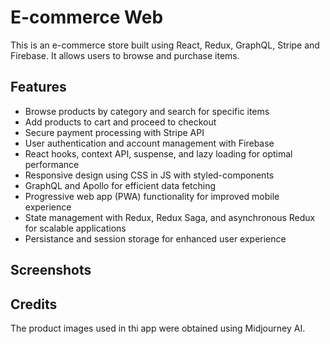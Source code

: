 # E-commerce Web

This is an e-commerce store built using React, Redux, GraphQL, Stripe and Firebase. It allows users to browse and purchase items.

## Features
* Browse products by category and search for specific items
* Add products to cart and proceed to checkout
* Secure payment processing with Stripe API
* User authentication and account management with Firebase
* React hooks, context API, suspense, and lazy loading for optimal performance
* Responsive design using CSS in JS with styled-components
* GraphQL and Apollo for efficient data fetching
* Progressive web app (PWA) functionality for improved mobile experience
* State management with Redux, Redux Saga, and asynchronous Redux for scalable applications
* Persistance and session storage for enhanced user experience

## Screenshots

## Credits
The product images used in thi app were obtained using Midjourney AI.
